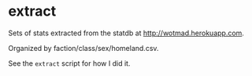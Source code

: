 extract
=======

Sets of stats extracted from the statdb at http://wotmad.herokuapp.com.

Organized by faction/class/sex/homeland.csv.

See the `extract` script for how I did it.

